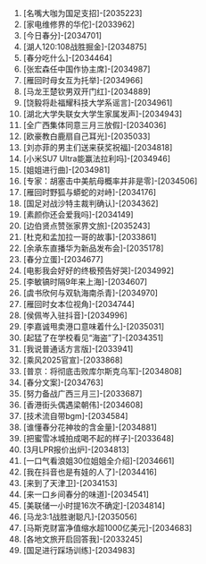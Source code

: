 
1. [名嘴大咖为国足支招]-[2035223]
1. [家电维修界的华佗]-[2033962]
1. [今日春分]-[2034701]
1. [湖人120:108战胜掘金]-[2034875]
1. [春分吃什么]-[2034464]
1. [张宏森任中国作协主席]-[2034987]
1. [雁回时母女互为托举]-[2034966]
1. [马龙王楚钦男双开门红]-[2034889]
1. [饶毅将赴福耀科技大学系谣言]-[2034961]
1. [湖北大学失联女大学生家属发声]-[2034943]
1. [全广西集体同意三月三放假]-[2034036]
1. [欧豪教白鹿扇自己耳光]-[2035033]
1. [刘亦菲的男主们送来获奖祝福]-[2034818]
1. [小米SU7 Ultra能赢法拉利吗]-[2034946]
1. [姐姐进行曲]-[2034981]
1. [专家：胡塞击中美航母概率并非是零]-[2034506]
1. [雁回时野狐与蟒蛇的对峙]-[2034176]
1. [国足对战沙特主裁判确认]-[2034362]
1. [素颜你还会爱我吗]-[2034149]
1. [边伯贤点赞张家界文旅]-[2035243]
1. [杜克和孟加拉一哥的故事]-[2033861]
1. [余承东直播华为新品发布会]-[2035178]
1. [春分立蛋]-[2034677]
1. [电影我会好好的终极预告好哭]-[2034992]
1. [李敏镐时隔9年来上海]-[2034607]
1. [虞书欣何与双轨海南杀青]-[2034970]
1. [雁回时女本位视角]-[2034744]
1. [侯佩岑入驻抖音]-[2034996]
1. [李嘉诚甩卖港口意味着什么]-[2035031]
1. [起猛了在学校看见“海盗”了]-[2034351]
1. [我说普通话方言版]-[2033941]
1. [乘风2025官宣]-[2033868]
1. [普京：将彻底击败库尔斯克乌军]-[2034808]
1. [春分文案]-[2034763]
1. [努力备战广西三月三]-[2033687]
1. [香港街头偶遇梁朝伟]-[2034608]
1. [技术流自带bgm]-[2034584]
1. [谁懂春分花神妆的含金量]-[2034881]
1. [把蜜雪冰城拍成喝不起的样子]-[2033648]
1. [3月LPR报价出炉]-[2034813]
1. [一口气看浪姐30位姐姐全介绍]-[2034661]
1. [我在抖音也是有娃的人了]-[2034416]
1. [来到了天津卫]-[2034153]
1. [来一口乡间春分的味道]-[2034541]
1. [美联储一小时提16次不确定]-[2034814]
1. [马龙3:1战胜谢聪凡]-[2035056]
1. [马斯克财富净值缩水超1000亿美元]-[2034683]
1. [各地文旅开启回答我]-[2033245]
1. [国足进行踩场训练]-[2034983]